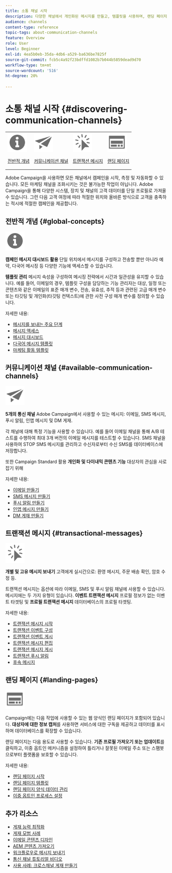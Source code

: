 ```yaml
---
title: 소통 채널 시작
description: 다양한 채널에서 개인화된 메시지를 만들고, 템플릿을 사용하며, 랜딩 페이지를 만들고, 모범 사례를 확인합니다.
audience: channels
content-type: reference
topic-tags: about-communication-channels
feature: Overview
role: User
level: Beginner
exl-id: 4ea5b0eb-35da-4db6-a529-ba636be7825f
source-git-commit: fcb5c4a92f23bdffd1082b7b044b5859dead9d70
workflow-type: tm+mt
source-wordcount: '516'
ht-degree: 20%

---
```


# 소통 채널 시작 {#discovering-communication-channels}

<table>
<tr>
<td><img src="assets/do-not-localize/icon_concepts.svg" width="60px"><p><a href="#global-concepts">전반적 개념</a></p></td>
<td><img src="assets/do-not-localize/icon_channels.svg" width="60px"><p><a href="#available-communication-channels">커뮤니케이션 채널</a></p></td>
<td><img src="assets/do-not-localize/icon_transactional.svg" width="60px"><p><a href="#transactional-messages">트랜잭션 메시지 </a></p></td>
<td><img src="assets/do-not-localize/icon_landing.svg" width="60px"><p><a href="#landing-pages">랜딩 페이지</a></p></td></tr>
</table>

Adobe Campaign을 사용하면 모든 채널에서 캠페인을 시작, 측정 및 자동화할 수 있습니다.
모든 마케팅 채널을 조화시키는 것은 불가능한 작업이 아닙니다. Adobe Campaign을 통해 다양한 시스템, 장치 및 채널의 고객 데이터를 단일 프로필로 가져올 수 있습니다. 그런 다음 고객 여정에 따라 적절한 위치와 올바른 방식으로 고객을 충족하는 적시에 적절한 캠페인을 제공합니다.

## 전반적 개념 {#global-concepts}

<img src="assets/do-not-localize/icon_concepts.svg" width="60px">

**캠페인 메시지 대시보드 활용** 단일 위치에서 메시지를 구성하고 전송할 뿐만 아니라 예약, 다국어 메시징 등 다양한 기능에 액세스할 수 있습니다.

**템플릿 관리** 메시지 속성을 구성하여 메시징 전략에서 시간과 일관성을 유지할 수 있습니다. 예를 들어, 이메일의 경우, 템플릿 구성을 담당하는 기능 관리자는 대상, 일정 또는 콘텐츠와 같은 이메일의 표준 매개 변수, 전송, 유효성, 추적 등과 관련된 고급 매개 변수 또는 타깃팅 및 개인화(타깃팅 컨텍스트)에 관한 사전 구성 매개 변수를 정의할 수 있습니다.

자세한 내용:

* [메시지를 보내는 주요 단계](../../channels/using/key-steps-to-send-a-message.md)
* [메시지 액세스](../../channels/using/accessing-messages.md)
* [메시지 대시보드](../../channels/using/message-dashboard.md)
* [다국어 메시지 템플릿](../../channels/using/multilingual-messages-template.md)
* [마케팅 활동 템플릿](../../start/using/marketing-activity-templates.md)

## 커뮤니케이션 채널 {#available-communication-channels}

<img src="assets/do-not-localize/icon_channels.svg"  width="60px">

**5개의 통신 채널** Adobe Campaign에서 사용할 수 있는 메시지: 이메일, SMS 메시지, 푸시 알림, 인앱 메시지 및 DM 게재.

각 채널에 대해 특정 기능을 사용할 수 있습니다. 예를 들어 이메일 채널을 통해 A/B 테스트를 수행하여 최대 3개 버전의 이메일 메시지를 테스트할 수 있습니다. SMS 채널을 사용하여 STOP SMS 메시지를 관리하고 수신자로부터 수신 SMS를 데이터베이스에 저장합니다.

또한 Campaign Standard 활용 **개인화 및 다이내믹 콘텐츠 기능** 대상자의 관심을 사로잡기 위해

자세한 내용:

* [이메일 만들기](../../channels/using/about-emails.md)
* [SMS 메시지 만들기](../../channels/using/about-sms-messages.md)
* [푸시 알림 만들기](../../channels/using/about-push-notifications.md)
* [인앱 메시지 만들기](../../channels/using/about-in-app-messaging.md)
* [DM 게재 만들기](../../channels/using/about-direct-mail.md)

## 트랜잭션 메시지  {#transactional-messages}

<img src="assets/do-not-localize/icon_transactional.svg" width="60px">

**개별 및 고유 메시지 보내기** 고객에게 실시간으로: 환영 메시지, 주문 배송 확인, 암호 수정 등.

트랜잭션 메시지는 옵션에 따라 이메일, SMS 및 푸시 알림 채널에 사용할 수 있습니다. 메시지에는 두 가지 유형이 있습니다. **이벤트 트랜잭션 메시지** 프로필 정보가 없는 이벤트 타겟팅 및 **프로필 트랜잭션 메시지** 데이터베이스의 프로필 타겟팅.

자세한 내용:

* [트랜잭션 메시지 시작](../../channels/using/getting-started-with-transactional-msg.md)
* [트랜잭션 이벤트 구성](../../channels/using/configuring-transactional-event.md)
* [트랜잭션 이벤트 게시](../../channels/using/publishing-transactional-event.md)
* [트랜잭션 메시지 편집](../../channels/using/editing-transactional-message.md)
* [트랜잭션 메시지 게시](../../channels/using/publishing-transactional-message.md)
* [트랜잭션 푸시 알림](../../channels/using/transactional-push-notifications.md)
* [후속 메시지](../../channels/using/follow-up-messages.md)

## 랜딩 페이지 {#landing-pages}

<img src="assets/do-not-localize/icon_landing.svg" width="60px">

Campaign에는 다음 작업에 사용할 수 있는 웹 양식인 랜딩 페이지가 포함되어 있습니다. **대상자에 대한 정보 캡처**&#x200B;를 사용하면 서비스에 대한 구독을 제공하고 데이터를 표시하며 데이터베이스를 확장할 수 있습니다.

랜딩 페이지는 다음 용도로 사용할 수 있습니다. **기존 프로필 가져오기 또는 업데이트**&#x200B;를 클릭하고, 이중 옵트인 메커니즘을 설정하여 틀리거나 잘못된 이메일 주소 또는 스팸봇으로부터 플랫폼을 보호할 수 있습니다.

자세한 내용:

* [랜딩 페이지 시작](../../channels/using/getting-started-with-landing-pages.md)
* [랜딩 페이지 템플릿](../../channels/using/landing-page-templates.md)
* [랜딩 페이지 양식 데이터 관리](../../channels/using/managing-landing-page-form-data.md)
* [이중 옵트인 프로세스 설정](../../channels/using/setting-up-a-double-opt-in-process.md)

## 추가 리소스

* [게재 능력 최적화](../../sending/using/about-deliverability.md)
* [게재 모범 사례](../../sending/using/delivery-best-practices.md)
* [이메일 콘텐츠 디자인](../../designing/using/designing-content-in-adobe-campaign.md)
* [AEM 콘텐츠 가져오기](../../integrating/using/creating-email-experience-manager.md)
* [워크플로우로 메시지 보내기](../../automating/using/about-channel-activities.md)
* [통신 채널 튜토리얼 비디오](https://experienceleague.adobe.com/docs/campaign-standard-learn/tutorials/communication-channels/email/create-email-from-homepage.html?lang=ko)
* [사용 사례: 크로스채널 게재 만들기](../../automating/using/workflow-cross-channel-delivery.md)
